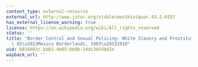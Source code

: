 ```yaml
---
content_type: external-resource
external_url: http://www.jstor.org/stable/westhistquar.43.2.0157
has_external_license_warning: true
license: https://en.wikipedia.org/wiki/All_rights_reserved
status: ''
title: "Border Control and Sexual Policing: White Slavery and Prostitution along the\
  \ US\u2013Mexico Borderlands, 1903\u20131910"
uid: b816083c-bbb2-4b05-bb8b-24dc3b54bd1e
wayback_url: ''
---
```

